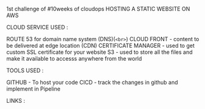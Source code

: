 1st challenge of #10weeks of cloudops
HOSTING A STATIC WEBSITE ON AWS

CLOUD SERVICE USED : 

ROUTE 53 for domain name system (DNS)(`<br>`)
CLOUD FRONT - content to be delivered at edge location (CDN)
CERTIFICATE MANAGER - used to get custom SSL certificate for your website
S3 - used to store all the files and make it available to accesss anywhere from the world 


TOOLS USED :

GITHUB - To host your code 
CICD - track the changes in github and implement in Pipeline


LINKS : 
